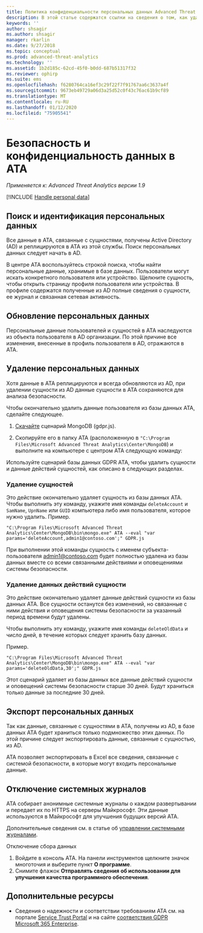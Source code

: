 ```yaml
---
title: Политика конфиденциальности персональных данных Advanced Threat Analytics | Документация Майкрософт
description: В этой статье содержатся ссылки на сведения о том, как удалить персональные данные из ATA.
keywords: ''
author: shsagir
ms.author: shsagir
manager: rkarlin
ms.date: 9/27/2018
ms.topic: conceptual
ms.prod: advanced-threat-analytics
ms.technology: ''
ms.assetid: 1b2d185c-62cd-45f0-b0dd-687b51317f32
ms.reviewer: ophirp
ms.suite: ems
ms.openlocfilehash: f6280764ca16ef3c29f22f7f91767aa6c3637a4f
ms.sourcegitcommit: 9673eb49729a06d3a25d52c0f43c76ac61b9cf89
ms.translationtype: MT
ms.contentlocale: ru-RU
ms.lasthandoff: 01/12/2020
ms.locfileid: "75905541"
---
```

# <a name="ata-data-security-and-privacy"></a>Безопасность и конфиденциальность данных в ATA

*Применяется к: Advanced Threat Analytics версии 1.9*

[!INCLUDE [Handle personal data](../includes/gdpr-intro-sentence.md)]

## <a name="searching-for-and-identifying-personal-data"></a>Поиск и идентификация персональных данных 

Все данные в ATA, связанные с сущностями, получены Active Directory (AD) и реплицируются в ATA из этой службы. Поиск персональных данных следует начать в AD. 

В центре ATA воспользуйтесь строкой поиска, чтобы найти персональные данные, хранимые в базе данных. Пользователи могут искать конкретного пользователя или устройство. Щелкните сущность, чтобы открыть страницу профиля пользователя или устройства. В профиле содержатся полученные из AD полные сведения о сущности, ее журнал и связанная сетевая активность. 

## <a name="updating-personal-data"></a>Обновление персональных данных 

Персональные данные пользователей и сущностей в ATA наследуются из объекта пользователя в AD организации. По этой причине все изменения, внесенные в профиль пользователя в AD, отражаются в ATA. 

## <a name="deleting-personal-data"></a>Удаление персональных данных 

Хотя данные в ATA реплицируются и всегда обновляются из AD, при удалении сущности из AD данные сущности в ATA сохраняются для анализа безопасности. 

Чтобы окончательно удалить данные пользователя из базы данных ATA, сделайте следующее. 

1. [Скачайте](https://aka.ms/ata-gdpr-script) сценарий MongoDB (gdpr.js).  

2. Скопируйте его в папку ATA (расположенную в `"C:\Program Files\Microsoft Advanced Threat Analytics\Center\MongoDB`) и выполните на компьютере с центром ATA следующую команду: 

Используйте сценарий базы данных GDPR ATA, чтобы удалить сущности и данные действий сущностей, как описано в следующих разделах.

### <a name="delete-entities"></a>Удаление сущностей

Это действие окончательно удаляет сущность из базы данных ATA. Чтобы выполнить эту команду, укажите имя команды `deleteAccount` и `SamName`, `UpnName` или `GUID` компьютера либо имя пользователя, которое нужно удалить. Пример. 

`"C:\Program Files\Microsoft Advanced Threat Analytics\Center\MongoDB\bin\mongo.exe" ATA --eval "var params='deleteAccount,admin1@contoso.com';" GDPR.js`

При выполнении этой команды сущность с именем субъекта-пользователя admin1@contoso.com будет полностью удалена из базы данных вместе со всеми связанными действиями и оповещениями системы безопасности. 

### <a name="delete-entity-activity-data"></a>Удаление данных действий сущности

Это действие окончательно удаляет данные действий сущности из базы данных ATA. Все сущности останутся без изменений, но связанные с ними действия и оповещения системы безопасности за указанный период времени будут удалены. 

Чтобы выполнить эту команду, укажите имя команды `deleteOldData` и число дней, в течение которых следует хранить базу данных. 

Пример. 

`"C:\Program Files\Microsoft Advanced Threat Analytics\Center\MongoDB\bin\mongo.exe" ATA --eval "var params='deleteOldData,30';" GDPR.js`

Этот сценарий удаляет из базы данных все данные действий сущности и оповещений системы безопасности старше 30 дней. Будут храниться только данные за последние 30 дней.

## <a name="exporting-personal-data"></a>Экспорт персональных данных 

Так как данные, связанные с сущностями в ATA, получены из AD, в базе данных ATA будет храниться только подмножество этих данных. По этой причине следует экспортировать данные, связанные с сущностью, из AD. 

ATA позволяет экспортировать в Excel все сведения, связанные с системой безопасности, в которые могут входить персональные данные. 

 
## <a name="opt-out-of-system-generated-logs"></a>Отключение системных журналов 

ATA собирает анонимные системные журналы о каждом развертывании и передает их по HTTPS на серверы Майкрософт. Эти данные используются в Майкрософт для улучшения будущих версий ATA. 

Дополнительные сведения см. в статье об [управлении системными журналами](manage-telemetry-settings.md).

Отключение сбора данных

1. Войдите в консоль ATA. На панели инструментов щелкните значок многоточия и выберите пункт **О программе**. 
2. Снимите флажок **Отправлять сведения об использовании для улучшения качества программного обеспечения**. 

## <a name="additional-resources"></a>Дополнительные ресурсы

- Сведения о надежности и соответствии требованиям ATA см. на портале [Service Trust Portal](https://servicetrust.microsoft.com/ViewPage/GDPRGetStarted) и на сайте [соответствия GDPR Microsoft 365 Enterprise](https://docs.microsoft.com/microsoft-365/compliance/compliance-solutions-overview).
